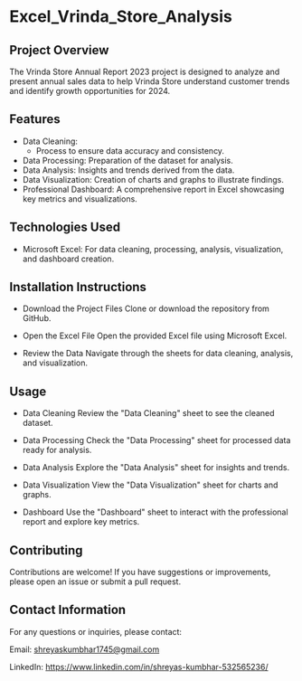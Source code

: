 # Excel_Vrinda_Store_Analysis
## Project Overview
The Vrinda Store Annual Report 2023 project is designed to analyze and present annual sales data to help Vrinda Store understand customer trends and identify growth opportunities for 2024.

## Features
- Data Cleaning:
  - Process to ensure data accuracy and consistency.
- Data Processing: Preparation of the dataset for analysis.
- Data Analysis: Insights and trends derived from the data.
- Data Visualization: Creation of charts and graphs to illustrate findings.
- Professional Dashboard: A comprehensive report in Excel showcasing key metrics and visualizations.

## Technologies Used
- Microsoft Excel: For data cleaning, processing, analysis, visualization, and dashboard creation.

## Installation Instructions
- Download the Project Files
Clone or download the repository from GitHub.

- Open the Excel File
Open the provided Excel file using Microsoft Excel.

- Review the Data
Navigate through the sheets for data cleaning, analysis, and visualization.

## Usage
- Data Cleaning
Review the "Data Cleaning" sheet to see the cleaned dataset.

- Data Processing
Check the "Data Processing" sheet for processed data ready for analysis.

- Data Analysis
Explore the "Data Analysis" sheet for insights and trends.

- Data Visualization
View the "Data Visualization" sheet for charts and graphs.

- Dashboard
Use the "Dashboard" sheet to interact with the professional report and explore key metrics.

## Contributing
Contributions are welcome! If you have suggestions or improvements, please open an issue or submit a pull request.

## Contact Information
For any questions or inquiries, please contact:

Email: shreyaskumbhar1745@gmail.com

LinkedIn: https://www.linkedin.com/in/shreyas-kumbhar-532565236/
